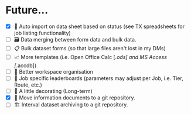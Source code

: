 # Future...

- [x] 🤖 Auto import on data sheet based on status (see TX spreadsheets for job listing functionality)
- [ ] 🗃 Data merging between form data and bulk data.
- [ ] 📋 Bulk dataset forms (so that large files aren't lost in my DMs)
- [ ] 📈 More templates (i.e. Open Office Calc [*.ods] and MS Access [*.accdb])
- [ ] 🚛 Better workspace organisation
- [ ] 🏁 Job specific leaderboards (parameters may adjust per Job, i.e. Tier, Route, etc.)
- [ ] 🏡 A little decorating (Long-term)
- [x] 🧰 Move information documents to a git repository.
- [ ] 🏗 Interval dataset archiving to a git repository.
